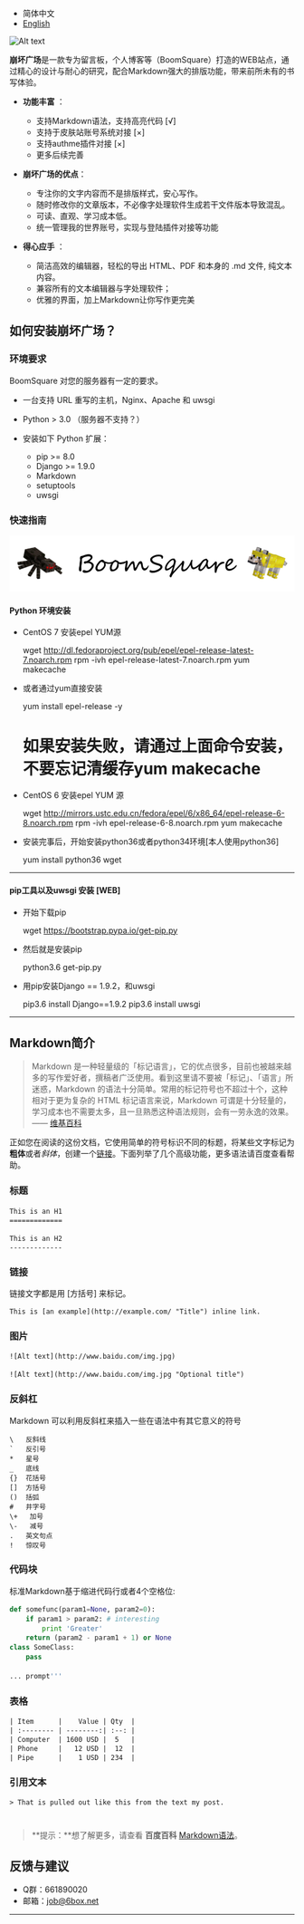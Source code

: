 * 简体中文
* [English]()

![Alt text](https://camo.githubusercontent.com/4da62e9d0a03f219020490243608ab79088fa6b2/68747470733a2f2f696d672e626c657373696e672e73747564696f2f696d616765732f323031372f30312f30312f62732d6c6f676f2e706e67)

 

**崩坏广场**是一款专为留言板，个人博客等（BoomSquare）打造的WEB站点，通过精心的设计与耐心的研究，配合Markdown强大的排版功能，带来前所未有的书写体验。


- **功能丰富** ：

    * 支持Markdown语法，支持高亮代码 [√]
    * 支持于皮肤站账号系统对接 [×]
    * 支持authme插件对接 [×]
    * 更多后续完善

- **崩坏广场的优点**：

	* 专注你的文字内容而不是排版样式，安心写作。
	* 随时修改你的文章版本，不必像字处理软件生成若干文件版本导致混乱。
	* 可读、直观、学习成本低。
	* 统一管理我的世界账号，实现与登陆插件对接等功能

- **得心应手** ：

	* 简洁高效的编辑器，轻松的导出 HTML、PDF 和本身的 .md 文件, 纯文本内容。
	* 兼容所有的文本编辑器与字处理软件；
	* 优雅的界面，加上Markdown让你写作更完美



## 如何安装崩坏广场？

### 环境要求
BoomSquare 对您的服务器有一定的要求。
* 一台支持 URL 重写的主机，Nginx、Apache 和 uwsgi
* Python > 3.0 （服务器不支持？）
* 安装如下 Python 扩展：

	* pip  >= 8.0
    * Django >= 1.9.0
    * Markdown
    * setuptools
    * uwsgi



### 快速指南
![Alt text](img/log.png)
#### Python 环境安装
* CentOS 7 安装epel YUM源 

	wget http://dl.fedoraproject.org/pub/epel/epel-release-latest-7.noarch.rpm
	rpm -ivh epel-release-latest-7.noarch.rpm
    yum makecache
   
* 或者通过yum直接安装

    yum install epel-release -y
    # 如果安装失败，请通过上面命令安装，不要忘记清缓存yum makecache

* CentOS 6 安装epel YUM 源

    wget http://mirrors.ustc.edu.cn/fedora/epel/6/x86_64/epel-release-6-8.noarch.rpm
    rpm -ivh epel-release-6-8.noarch.rpm
    yum makecache

* 安装完事后，开始安装python36或者python34环境[本人使用python36]

    yum install python36 wget


-----
#### pip工具以及uwsgi 安装 [WEB]
    
* 开始下载pip 

    wget https://bootstrap.pypa.io/get-pip.py
    
* 然后就是安装pip

    python3.6 get-pip.py

* 用pip安装Django == 1.9.2，和uwsgi

    pip3.6 install Django==1.9.2
    pip3.6 install uwsgi
 
    
    




















-----

## Markdown简介

> Markdown 是一种轻量级的「标记语言」，它的优点很多，目前也被越来越多的写作爱好者，撰稿者广泛使用。看到这里请不要被「标记」、「语言」所迷惑，Markdown 的语法十分简单。常用的标记符号也不超过十个，这种相对于更为复杂的 HTML 标记语言来说，Markdown 可谓是十分轻量的，学习成本也不需要太多，且一旦熟悉这种语法规则，会有一劳永逸的效果。—— [维基百科](https://zh.wikipedia.org/wiki/Markdown)

正如您在阅读的这份文档，它使用简单的符号标识不同的标题，将某些文字标记为**粗体**或者*斜体*，创建一个[链接](http://www.example.com)。下面列举了几个高级功能，更多语法请百度查看帮助。 

### 标题

	This is an H1
	=============

	This is an H2
	-------------


### 链接
链接文字都是用 [方括号] 来标记。

    This is [an example](http://example.com/ "Title") inline link.


### 图片

    ![Alt text](http://www.baidu.com/img.jpg)

    ![Alt text](http://www.baidu.com/img.jpg "Optional title")


### 反斜杠
Markdown 可以利用反斜杠来插入一些在语法中有其它意义的符号

	\   反斜线
	`   反引号
	*   星号
	_   底线
	{}  花括号
	[]  方括号
	()  括弧
	#   井字号
	\+   加号
	\-   减号
	.   英文句点
	!   惊叹号


### 代码块
标准Markdown基于缩进代码行或者4个空格位:
``` python
def somefunc(param1=None, param2=0):
    if param1 > param2: # interesting
        print 'Greater'
    return (param2 - param1 + 1) or None
class SomeClass:
    pass

... prompt'''
```

### 表格
	| Item      |    Value | Qty  |
	| :-------- | --------:| :--: |
	| Computer  | 1600 USD |  5   |
	| Phone     |   12 USD |  12  |
	| Pipe      |    1 USD | 234  |

### 引用文本
	> That is pulled out like this from the text my post.



# 
# 

 

> **提示：**想了解更多，请查看 **百度百科** [Markdown语法][4]。





## 反馈与建议
- Q群：661890020
- 邮箱：job@6box.net

---------


  [1]: http://maxiang.info/client_zh
  [2]: https://chrome.google.com/webstore/detail/kidnkfckhbdkfgbicccmdggmpgogehop
  [3]: http://adrai.github.io/flowchart.js/
  [4]: http://bramp.github.io/js-sequence-diagrams/
  [5]: https://dev.yinxiang.com/doc/articles/enml.php


